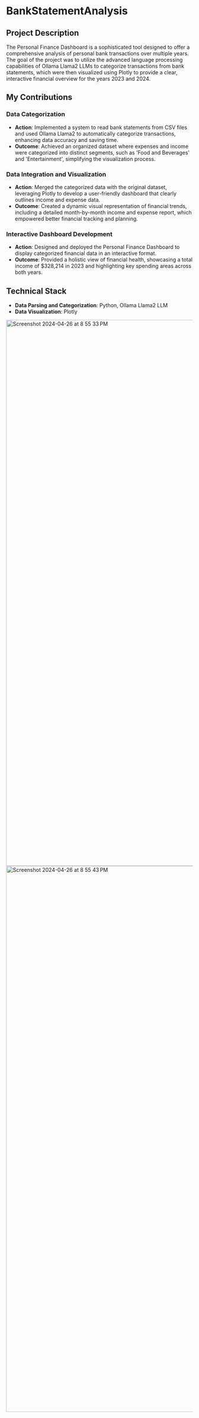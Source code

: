 # BankStatementAnalysis

## Project Description
The Personal Finance Dashboard is a sophisticated tool designed to offer a comprehensive analysis of personal bank transactions over multiple years. The goal of the project was to utilize the advanced language processing capabilities of Ollama Llama2 LLMs to categorize transactions from bank statements, which were then visualized using Plotly to provide a clear, interactive financial overview for the years 2023 and 2024.

## My Contributions

### Data Categorization
- **Action**: Implemented a system to read bank statements from CSV files and used Ollama Llama2 to automatically categorize transactions, enhancing data accuracy and saving time.
- **Outcome**: Achieved an organized dataset where expenses and income were categorized into distinct segments, such as 'Food and Beverages' and 'Entertainment', simplifying the visualization process.

### Data Integration and Visualization
- **Action**: Merged the categorized data with the original dataset, leveraging Plotly to develop a user-friendly dashboard that clearly outlines income and expense data.
- **Outcome**: Created a dynamic visual representation of financial trends, including a detailed month-by-month income and expense report, which empowered better financial tracking and planning.

### Interactive Dashboard Development
- **Action**: Designed and deployed the Personal Finance Dashboard to display categorized financial data in an interactive format.
- **Outcome**: Provided a holistic view of financial health, showcasing a total income of $328,214 in 2023 and highlighting key spending areas across both years.

## Technical Stack
- **Data Parsing and Categorization**: Python, Ollama Llama2 LLM
- **Data Visualization**: Plotly

<img width="1470" alt="Screenshot 2024-04-26 at 8 55 33 PM" src="https://github.com/VMware237/BankStatementAnalysis/assets/159841485/b6ff24cd-4f46-4124-a235-9d2dc937d952">

<img width="1470" alt="Screenshot 2024-04-26 at 8 55 43 PM" src="https://github.com/VMware237/BankStatementAnalysis/assets/159841485/f6f63115-c979-4574-823d-b3c254e94f22">

